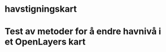 # havstigningskart
Test av metoder for å endre havnivå i et OpenLayers kart
========================================================
